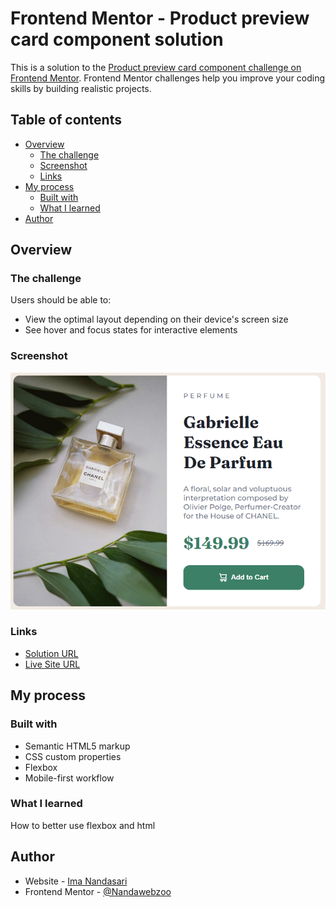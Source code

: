 # Frontend Mentor - Product preview card component solution

This is a solution to the [Product preview card component challenge on Frontend Mentor](https://www.frontendmentor.io/challenges/product-preview-card-component-GO7UmttRfa). Frontend Mentor challenges help you improve your coding skills by building realistic projects.

## Table of contents

- [Overview](#overview)
  - [The challenge](#the-challenge)
  - [Screenshot](#screenshot)
  - [Links](#links)
- [My process](#my-process)
  - [Built with](#built-with)
  - [What I learned](#what-i-learned)
- [Author](#author)

## Overview

### The challenge

Users should be able to:

- View the optimal layout depending on their device's screen size
- See hover and focus states for interactive elements

### Screenshot

![](https://github.com/Nandawebzoo/product-preview-card-component-main/blob/main/screenshots/screenshot.png?raw=true)

### Links

- [Solution URL](https://github.com/Nandawebzoo/product-preview-card-component-main)
- [Live Site URL](https://nandawebzoo.github.io/product-preview-card-component-main/)

## My process

### Built with

- Semantic HTML5 markup
- CSS custom properties
- Flexbox
- Mobile-first workflow

### What I learned

How to better use flexbox and html

## Author

- Website - [Ima Nandasari](https://github.com/Nandawebzoo)
- Frontend Mentor - [@Nandawebzoo](https://www.frontendmentor.io/profile/Nandawebzoo)

